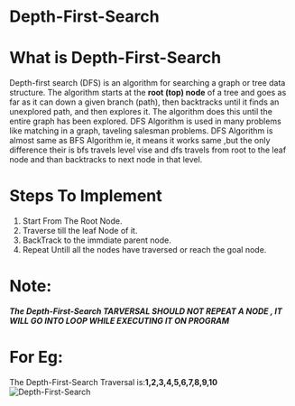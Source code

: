 # Depth-First-Search
# What is Depth-First-Search
Depth-first search (DFS) is an algorithm for searching a graph or tree data structure. The algorithm starts at the **root (top) node** of a tree and goes as far as it can down a given branch (path), 
then backtracks until it finds an unexplored path, and then explores it.
The algorithm does this until the entire graph has been explored.
DFS Algorithm is used in many problems like matching in a graph, taveling salesman problems.
DFS Algorithm is almost same as BFS Algorithm ie, it means it works same ,but the only difference their is bfs travels level vise 
and dfs travels from root to the leaf node and than backtracks to next node in that level.

# Steps To Implement 
  1. Start From The Root Node.
  2. Traverse till the leaf Node of it.
  3. BackTrack to the immdiate parent node.
  4. Repeat Untill all the nodes have traversed or reach the goal node.
  
 # Note:
 **_The Depth-First-Search TARVERSAL SHOULD NOT REPEAT A NODE , IT WILL GO INTO LOOP WHILE EXECUTING IT ON PROGRAM_**
  
  # For Eg: 
  The Depth-First-Search Traversal is:**1,2,3,4,5,6,7,8,9,10**
  ![Depth-First-Search](https://user-images.githubusercontent.com/51750338/62003821-60194880-b13a-11e9-8b30-67512b701acb.gif)



